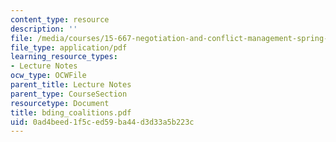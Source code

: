 ```yaml
---
content_type: resource
description: ''
file: /media/courses/15-667-negotiation-and-conflict-management-spring-2001/0ad4beed1f5ced59ba44d3d33a5b223c_bding_coalitions.pdf
file_type: application/pdf
learning_resource_types:
- Lecture Notes
ocw_type: OCWFile
parent_title: Lecture Notes
parent_type: CourseSection
resourcetype: Document
title: bding_coalitions.pdf
uid: 0ad4beed-1f5c-ed59-ba44-d3d33a5b223c
---
```

